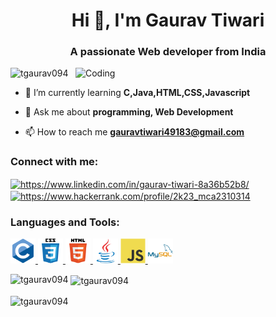 <h1 align="center">Hi 👋, I'm Gaurav Tiwari</h1>
<h3 align="center">A passionate Web developer from India</h3>
<img align="right" alt="Coding" width="400" src="https://user-images.githubusercontent.com/74038190/212746035-d5c61762-973c-44c0-aec7-887f3b7690e3.gif" 

<p align="left"> <img src="https://komarev.com/ghpvc/?username=tgaurav094&label=Profile%20views&color=0e75b6&style=flat" alt="tgaurav094" /> </p>

- 🌱 I’m currently learning **C,Java,HTML,CSS,Javascript**

- 💬 Ask me about **programming, Web Development**

- 📫 How to reach me **gauravtiwari49183@gmail.com**

<h3 align="left">Connect with me:</h3>
<p align="left">
<a href="https://linkedin.com/in/https://www.linkedin.com/in/gaurav-tiwari-8a36b52b8/" target="blank"><img align="center" src="https://raw.githubusercontent.com/rahuldkjain/github-profile-readme-generator/master/src/images/icons/Social/linked-in-alt.svg" alt="https://www.linkedin.com/in/gaurav-tiwari-8a36b52b8/" height="30" width="40" /></a>
<a href="https://www.hackerrank.com/https://www.hackerrank.com/profile/2k23_mca2310314" target="blank"><img align="center" src="https://raw.githubusercontent.com/rahuldkjain/github-profile-readme-generator/master/src/images/icons/Social/hackerrank.svg" alt="https://www.hackerrank.com/profile/2k23_mca2310314" height="30" width="40" /></a>
</p>

<h3 align="left">Languages and Tools:</h3>
<p align="left"> <a href="https://www.cprogramming.com/" target="_blank" rel="noreferrer"> <img src="https://raw.githubusercontent.com/devicons/devicon/master/icons/c/c-original.svg" alt="c" width="40" height="40"/> </a> <a href="https://www.w3schools.com/css/" target="_blank" rel="noreferrer"> <img src="https://raw.githubusercontent.com/devicons/devicon/master/icons/css3/css3-original-wordmark.svg" alt="css3" width="40" height="40"/> </a> <a href="https://www.w3.org/html/" target="_blank" rel="noreferrer"> <img src="https://raw.githubusercontent.com/devicons/devicon/master/icons/html5/html5-original-wordmark.svg" alt="html5" width="40" height="40"/> </a> <a href="https://www.java.com" target="_blank" rel="noreferrer"> <img src="https://raw.githubusercontent.com/devicons/devicon/master/icons/java/java-original.svg" alt="java" width="40" height="40"/> </a> <a href="https://developer.mozilla.org/en-US/docs/Web/JavaScript" target="_blank" rel="noreferrer"> <img src="https://raw.githubusercontent.com/devicons/devicon/master/icons/javascript/javascript-original.svg" alt="javascript" width="40" height="40"/> </a> <a href="https://www.mysql.com/" target="_blank" rel="noreferrer"> <img src="https://raw.githubusercontent.com/devicons/devicon/master/icons/mysql/mysql-original-wordmark.svg" alt="mysql" width="40" height="40"/> </a> </p>

<p><img align="left" src="https://github-readme-stats.vercel.app/api/top-langs?username=tgaurav094&show_icons=true&locale=en&layout=compact" alt="tgaurav094" /></p>

<p>&nbsp;<img align="center" src="https://github-readme-stats.vercel.app/api?username=tgaurav094&show_icons=true&locale=en" alt="tgaurav094" /></p>

<p><img align="center" src="https://github-readme-streak-stats.herokuapp.com/?user=tgaurav094&" alt="tgaurav094" /></p>
